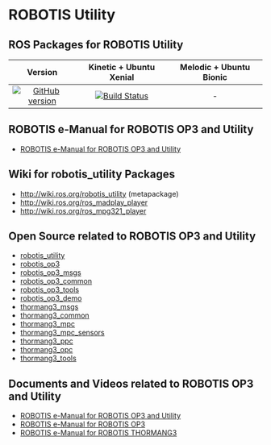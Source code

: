 # ROBOTIS Utility

## ROS Packages for ROBOTIS Utility
|Version|Kinetic + Ubuntu Xenial|Melodic + Ubuntu Bionic|
|:---:|:---:|:---:|
|[![GitHub version](https://badge.fury.io/gh/ROBOTIS-GIT%2FROBOTIS-Utility.svg)](https://badge.fury.io/gh/ROBOTIS-GIT%2FROBOTIS-Utility)|[![Build Status](https://travis-ci.org/ROBOTIS-GIT/ROBOTIS-Utility.svg?branch=kinetic-devel)](https://travis-ci.org/ROBOTIS-GIT/ROBOTIS-Utility)|-|

## ROBOTIS e-Manual for ROBOTIS OP3 and Utility
- [ROBOTIS e-Manual for ROBOTIS OP3 and Utility](http://emanual.robotis.com/docs/en/platform/op3/introduction/)

## Wiki for robotis_utility Packages
- http://wiki.ros.org/robotis_utility (metapackage)
- http://wiki.ros.org/ros_madplay_player
- http://wiki.ros.org/ros_mpg321_player

## Open Source related to ROBOTIS OP3 and Utility
- [robotis_utility](https://github.com/ROBOTIS-GIT/ROBOTIS-Utility)
- [robotis_op3](https://github.com/ROBOTIS-GIT/ROBOTIS-OP3)
- [robotis_op3_msgs](https://github.com/ROBOTIS-GIT/ROBOTIS-OP3-msgs)
- [robotis_op3_common](https://github.com/ROBOTIS-GIT/ROBOTIS-OP3-Common)
- [robotis_op3_tools](https://github.com/ROBOTIS-GIT/ROBOTIS-OP3-Tools)
- [robotis_op3_demo](https://github.com/ROBOTIS-GIT/ROBOTIS-OP3-Demo)
- [thormang3_msgs](https://github.com/ROBOTIS-GIT/ROBOTIS-THORMANG-msgs)
- [thormang3_common](https://github.com/ROBOTIS-GIT/ROBOTIS-THORMANG-Common)
- [thormang3_mpc](https://github.com/ROBOTIS-GIT/ROBOTIS-THORMANG-MPC)
- [thormang3_mpc_sensors](https://github.com/ROBOTIS-GIT/ROBOTIS-THORMANG-MPC-SENSORs)
- [thormang3_ppc](https://github.com/ROBOTIS-GIT/ROBOTIS-THORMANG-PPC)
- [thormang3_opc](https://github.com/ROBOTIS-GIT/ROBOTIS-THORMANG-OPC)
- [thormang3_tools](https://github.com/ROBOTIS-GIT/ROBOTIS-THORMANG-Tools)

## Documents and Videos related to ROBOTIS OP3 and Utility
- [ROBOTIS e-Manual for ROBOTIS OP3 and Utility](http://emanual.robotis.com/docs/en/platform/op3/introduction/)
- [ROBOTIS e-Manual for ROBOTIS OP3](http://emanual.robotis.com/docs/en/platform/op3/introduction/)
- [ROBOTIS e-Manual for ROBOTIS THORMANG3](http://emanual.robotis.com/docs/en/platform/thormang3/introduction/)

